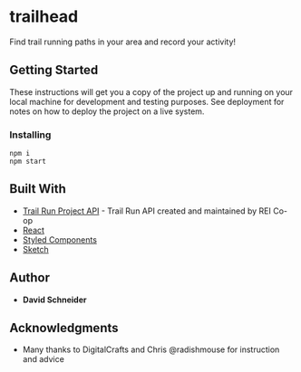 # trailhead

Find trail running paths in your area and record your activity!

## Getting Started

These instructions will get you a copy of the project up and running on your local machine for development and testing purposes. See deployment for notes on how to deploy the project on a live system.

### Installing

```
npm i
npm start
```
## Built With

* [Trail Run Project API](https://www.trailrunproject.com/data) - Trail Run API created and maintained by REI Co-op
* [React](https://reactjs.org/)
* [Styled Components](https://styled-components.com/)
* [Sketch](https://www.sketch.com/)

## Author

* **David Schneider**

## Acknowledgments

* Many thanks to DigitalCrafts and Chris @radishmouse for instruction and advice
